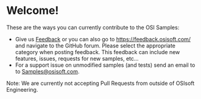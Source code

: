 # Welcome!

These are the ways you can currently contribute to the OSI Samples:

- Give us [Feedback](https://feedback.osisoft.com/forums/922279-osisoft-github) or you can also go to https://feedback.osisoft.com/ and navigate to the GitHub forum.  Please select the appropriate category when posting feedback.  This feedback can include new features, issues, requests for new samples, etc...
- For a support issue on unmodified samples (and tests) send an email to to Samples@osisoft.com.

Note: We are currently not accepting Pull Requests from outside of OSIsoft Engineering.
